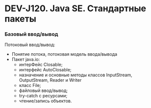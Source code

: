 # DEV-J120. Java SE. Стандартные пакеты
### Базовый ввод/вывод

Потоковый ввод/вывод:

* Понятие потока, потоковая модель ввода/вывода
* Пакет java.io:
    * интерФейс Closable;
    * интерфейс AutoClosable;
    * назначение и основные методы классов InputStream, OutputStream, Reader и Writer
    * класс File;
    * файловый ввод/вывод;
    * try-catch с ресурсами;
    * чтение/запись объектов.
